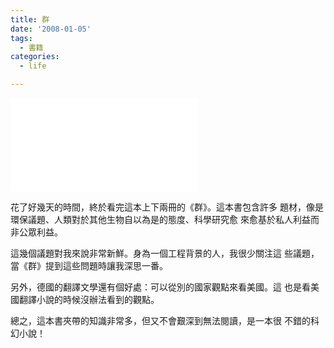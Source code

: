 ```yaml
---
title: 群
date: '2008-01-05'
tags:
  - 書籍
categories:
  - life

---
```

[![群（上／下 平裝合售）的圖像](images/0.php "更多關於群（上／下 平裝合售）")](http://www.anobii.com/books/01fd403023b9878aa9/ "更多關於群（上／下 平裝合售）")
  
  
花了好幾天的時間，終於看完這本上下兩冊的《群》。這本書包含許多 題材，像是環保議題、人類對於其他生物自以為是的態度、科學研究愈 來愈基於私人利益而非公眾利益。  
  
這幾個議題對我來說非常新鮮。身為一個工程背景的人，我很少關注這 些議題，當《群》提到這些問題時讓我深思一番。  
  
另外，德國的翻譯文學還有個好處：可以從別的國家觀點來看美國。這 也是看美國翻譯小說的時候沒辦法看到的觀點。  
  
總之，這本書夾帶的知識非常多，但又不會艱深到無法閱讀，是一本很 不錯的科幻小說！